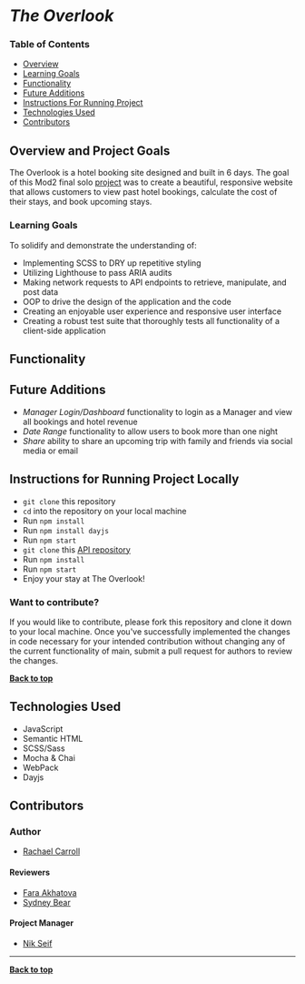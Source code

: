# *The Overlook*

### Table of Contents
- [Overview](#overview-and-project-goals)
- [Learning Goals](#learning-goals)
- [Functionality](#functionality)
- [Future Additions](#future-additions)
- [Instructions For Running Project](#instructions-for-running-project-locally)
- [Technologies Used](#technologies-used)
- [Contributors](#contributors)

## Overview and Project Goals
The Overlook is a hotel booking site designed and built in 6 days. The goal of this Mod2 final solo [project](https://frontend.turing.edu/projects/overlook.html) was to create a beautiful, responsive website that allows customers to view past hotel bookings, calculate the cost of their stays, and book upcoming stays.

### Learning Goals

To solidify and demonstrate the understanding of:

- Implementing SCSS to DRY up repetitive styling
- Utilizing Lighthouse to pass ARIA audits
- Making network requests to API endpoints to retrieve, manipulate, and post data
- OOP to drive the design of the application and the code
- Creating an enjoyable user experience and responsive user interface
- Creating a robust test suite that thoroughly tests all functionality of a client-side application

## Functionality 

<!-- #### Login View -->
<!-- - A customer may login using their corresponding username and password<br>
![alt text](https://media.giphy.com/media/dTbWqLdK5LH3mvsxiv/giphy.gif "Demo of logging in to the site")


#### Dashboard View 
- Upon login, the customer can view all of their past and upcoming reservations, sorted in their dashboard<br>
![alt text](https://media.giphy.com/media/dTbWqLdK5LH3mvsxiv/giphy.gif "Demo of viewing reservations")


#### Book a Room
- Customer is able to select a desired date and room type to check availablity and book a stay<br>
![alt text](https://media.giphy.com/media/fr6WYH3SC24K8suBIw/giphy.gif "Demo of booking a room")


#### Mobile View/Responsive
- Site is responsive and will change layouts across desktop, tablet, and phone screens<br>
![alt text](https://media.giphy.com/media/2yn1mr4EHfQhM755a4/giphy.gif "Demo of responsiveness across media") -->

## Future Additions

- *Manager Login/Dashboard* functionality to login as a Manager and view all bookings and hotel revenue
- *Date Range* functionality to allow users to book more than one night 
- *Share* ability to share an upcoming trip with family and friends via social media or email 

## Instructions for Running Project Locally

- `git clone` this repository
- `cd` into the repository on your local machine
- Run `npm install`
- Run `npm install dayjs`
- Run `npm start`
- `git clone` this [API repository](https://github.com/turingschool-examples/overlook-api)
- Run `npm install`
- Run `npm start`
- Enjoy your stay at The Overlook! 

### Want to contribute?
If you would like to contribute, please fork this repository and clone it down to your local machine. Once you've successfully implemented the changes in code necessary for your intended contribution without changing any of the current functionality of main, submit a pull request for authors to review the changes.

**[Back to top](#table-of-contents)**

## Technologies Used
- JavaScript
- Semantic HTML
- SCSS/Sass
- Mocha & Chai
- WebPack
- Dayjs

## Contributors
### Author
- [Rachael Carroll](https://github.com/rachaelcarroll)

#### Reviewers 
- [Fara Akhatova](https://github.com/Fakhatova)
- [Sydney Bear](https://github.com/sydnerd)

#### Project Manager
- [Nik Seif](https://github.com/niksseif)

**************************************************************************

**[Back to top](#table-of-contents)**